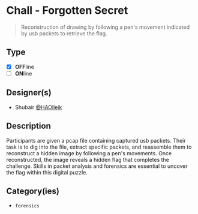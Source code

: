 # Chall - Forgotten Secret

> Reconstruction of drawing by following a pen's movement indicated by usb packets to retrieve the flag.

## Type

- [X] **OFF**line
- [ ] **ON**line

## Designer(s)

- Shubair [@HAOlleik](https://github.com/HAOlleik)

## Description

Participants are given a pcap file containing captured usb packets. Their task is to dig into the file, extract specific packets, and reassemble them to reconstruct a hidden image by following a pen's movements. Once reconstructed, the image reveals a hidden flag that completes the challenge. Skills in packet analysis and forensics are essential to uncover the flag within this digital puzzle.

## Category(ies)

- `forensics`
